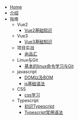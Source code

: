 * [Home](/)
* [介绍](README.md)
* 指南
    * Vue2
        * [Vue2基础知识](Vue2/Vue2%E5%9F%BA%E7%A1%80%E7%9F%A5%E8%AF%86.md)
    * Vue3
        * [Vue3基础知识](Vue3/Vue3%E5%9F%BA%E7%A1%80%E7%9F%A5%E8%AF%86.md)
    * 项目实战
        * [尚品汇](%E9%A1%B9%E7%9B%AE%E5%AE%9E%E6%88%98/%E5%B0%9A%E5%93%81%E6%B1%87.md)
    * Linux与Git
        * [基本的linux命令学习与Git](Linux%E4%B8%8EGit/%E5%9F%BA%E6%9C%AC%E7%9A%84Linux%E5%91%BD%E4%BB%A4%E5%AD%A6%E4%B9%A0%E4%B8%8EGit.md)
    * javascript
        * [DOM以及BOM](javascript/DOM%20%E4%BB%A5%E5%8F%8ABOM.md)
        * [js基础语法](javascript/js%E5%9F%BA%E7%A1%80%E8%AF%AD%E6%B3%95.md)
    * CSS
        * [css学习](css/CSS%E5%AD%A6%E4%B9%A0.md)
    * Typescript
        * [初识Typescript](TypeScript/%E5%88%9D%E8%AF%86Typescript.md)
        * [Typescript常用语法](TypeScript/Typescript%E5%B8%B8%E7%94%A8%E8%AF%AD%E6%B3%95.md)
        
